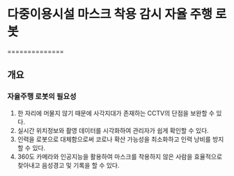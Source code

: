 # 다중이용시설 마스크 착용 감시 자율 주행 로봇
==============

## 개요
### 자율주행 로봇의 필요성

1. 한 자리에 머물지 않기 때문에 사각지대가 존재하는 CCTV의 단점을 보완할 수 있다.
2. 실시간 위치정보와 촬영 데이터를 시각화하여 관리자가 쉽게 확인할 수 있다.
3. 인력을 로봇으로 대체함으로써 코로나 확산 가능성을 최소화하고 인력 낭비를 방지할 수 있다.
4. 360도 카메라와 인공지능을 활용하여 마스크를 착용하지 않은 사람을 효율적으로 찾아내고 음성경고 및 기록을 할 수 있다.





